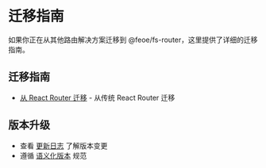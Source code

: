 # 迁移指南

如果你正在从其他路由解决方案迁移到 @feoe/fs-router，这里提供了详细的迁移指南。

## 迁移指南

- [从 React Router 迁移](./from-react-router.md) - 从传统 React Router 迁移

## 版本升级

- 查看 [更新日志](https://github.com/feoe/fs-router/releases) 了解版本变更
- 遵循 [语义化版本](https://semver.org/) 规范